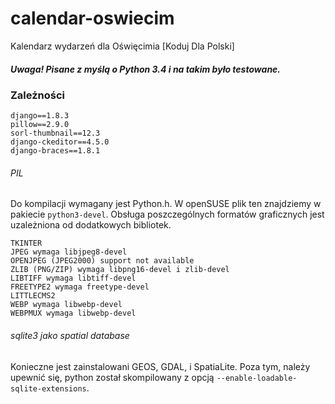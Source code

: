 # calendar-oswiecim
Kalendarz wydarzeń dla Oświęcimia [Koduj Dla Polski]

##### Uwaga! Pisane z myślą o Python 3.4 i na takim było testowane.

### Zależności

```
django==1.8.3
pillow==2.9.0
sorl-thumbnail==12.3
django-ckeditor==4.5.0
django-braces==1.8.1
```

###### PIL
Do kompilacji wymagany jest Python.h. W openSUSE plik ten znajdziemy w pakiecie `python3-devel`.
Obsługa poszczególnych formatów graficznych jest uzależniona od dodatkowych bibliotek. 
```
TKINTER 
JPEG wymaga libjpeg8-devel
OPENJPEG (JPEG2000) support not available
ZLIB (PNG/ZIP) wymaga libpng16-devel i zlib-devel
LIBTIFF wymaga libtiff-devel
FREETYPE2 wymaga freetype-devel
LITTLECMS2
WEBP wymaga libwebp-devel
WEBPMUX wymaga libwebp-devel
```
###### sqlite3 jako spatial database
Konieczne jest zainstalowani GEOS, GDAL, i SpatiaLite.
Poza tym, należy upewnić się, python został skompilowany z opcją `--enable-loadable-sqlite-extensions`.

